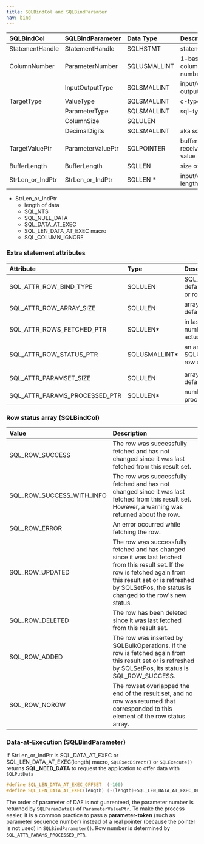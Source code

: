 ```yaml
---
title: SQLBindCol and SQLBindParamter
nav: bind
---
```



|SQLBindCol              |SQLBindParameter        |Data Type    |Description|
|:-----------------------|:-----------------------|:------------|:----------------------------------------|
|StatementHandle         |StatementHandle         |SQLHSTMT     |statement handle                         |
|ColumnNumber            |ParameterNumber         |SQLUSMALLINT |1-based column/parameter number          |
|                        |InputOutputType         |SQLSMALLINT  |input/output/input-output                |
|TargetType              |ValueType               |SQLSMALLINT  |c-type-id                                |
|                        |ParameterType           |SQLSMALLINT  |sql-type-id                              |
|                        |ColumnSize              |SQLULEN      |                                         |
|                        |DecimalDigits           |SQLSMALLINT  |aka scale                                |
|TargetValuePtr          |ParameterValuePtr       |SQLPOINTER   |buffer to receive(col)/offer(param) value|
|BufferLength            |BufferLength            |SQLLEN       |size of buffer                           |
|StrLen_or_IndPtr        |StrLen_or_IndPtr        |SQLLEN *     |input/output actual data length          |


* StrLen_or_IndPtr
  * length of data
  * SQL_NTS
  * SQL_NULL_DATA
  * SQL_DATA_AT_EXEC
  * SQL_LEN_DATA_AT_EXEC macro
  * SQL_COLUMN_IGNORE

### Extra statement attributes

|Attribute                      |Type          |Description                                |
|:------------------------------|:-------------|:------------------------------------------|
|SQL_ATTR_ROW_BIND_TYPE         |SQLULEN       |SQL_BIND_BY_COLUMN(0, default) for column-wise or row-size for row-wise|
|SQL_ATTR_ROW_ARRAY_SIZE        |SQLULEN       |array size (of rows), default 1 |
|SQL_ATTR_ROWS_FETCHED_PTR      |SQLULEN*      |in last fetch (and like), number of rows that are actually fetched|
|SQL_ATTR_ROW_STATUS_PTR        |SQLUSMALLINT* |an array of SQLUSMALLINT for each row of fetched|
|                               |              |
|SQL_ATTR_PARAMSET_SIZE         |SQLULEN       |array size (of parameters), default 1|
|SQL_ATTR_PARAMS_PROCESSED_PTR  |SQLULEN*      |number of rows of processed parameter|

### Row status array (SQLBindCol)
|Value                     |Description          |
|:-------------------------|:-----------------|
|SQL_ROW_SUCCESS           |The row was successfully fetched and has not changed since it was last fetched from this result set.|
|SQL_ROW_SUCCESS_WITH_INFO |The row was successfully fetched and has not changed since it was last fetched from this result set. However, a warning was returned about the row.|
|SQL_ROW_ERROR             |An error occurred while fetching the row.|
|SQL_ROW_UPDATED           |The row was successfully fetched and has changed since it was last fetched from this result set. If the row is fetched again from this result set or is refreshed by SQLSetPos, the status is changed to the row's new status.|
|SQL_ROW_DELETED           |The row has been deleted since it was last fetched from this result set.|
|SQL_ROW_ADDED             |The row was inserted by SQLBulkOperations. If the row is fetched again from this result set or is refreshed by SQLSetPos, its status is SQL_ROW_SUCCESS.|
|SQL_ROW_NOROW             |The rowset overlapped the end of the result set, and no row was returned that corresponded to this element of the row status array.|

### Data-at-Execution (SQLBindParameter)

If StrLen_or_IndPtr is SQL_DATA_AT_EXEC or SQL_LEN_DATA_AT_EXEC(length) macro, ``SQLExecDirect()`` or ``SQLExecute()`` returns **SQL_NEED_DATA**
to request the application to offer data with ``SQLPutData``

```c++
#define SQL_LEN_DATA_AT_EXEC_OFFSET  (-100)
#define SQL_LEN_DATA_AT_EXEC(length) (-(length)+SQL_LEN_DATA_AT_EXEC_OFFSET)
```

The order of parameter of DAE is not guarenteed, the parameter number is returned by ``SQLParamData()`` of ``ParameterValuePtr``.
To make the process easier, it is a common practice to pass a __parameter-token__ (such as parameter sequence number) instead of a real pointer (because the pointer is not used) in ``SQLBindParameter()``. Row number is determined by ``SQL_ATTR_PARAMS_PROCESSED_PTR``.
